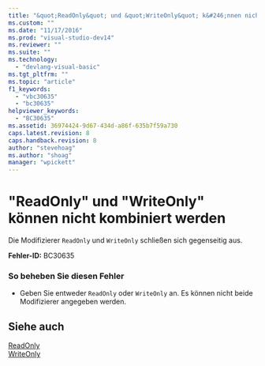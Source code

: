 ```yaml
---
title: "&quot;ReadOnly&quot; und &quot;WriteOnly&quot; k&#246;nnen nicht kombiniert werden | Microsoft Docs"
ms.custom: ""
ms.date: "11/17/2016"
ms.prod: "visual-studio-dev14"
ms.reviewer: ""
ms.suite: ""
ms.technology: 
  - "devlang-visual-basic"
ms.tgt_pltfrm: ""
ms.topic: "article"
f1_keywords: 
  - "vbc30635"
  - "bc30635"
helpviewer_keywords: 
  - "BC30635"
ms.assetid: 36974424-9d67-434d-a86f-635b7f59a730
caps.latest.revision: 8
caps.handback.revision: 8
author: "stevehoag"
ms.author: "shoag"
manager: "wpickett"
---
```

# &quot;ReadOnly&quot; und &quot;WriteOnly&quot; k&#246;nnen nicht kombiniert werden
Die Modifizierer `ReadOnly` und `WriteOnly` schließen sich gegenseitig aus.  
  
 **Fehler\-ID:** BC30635  
  
### So beheben Sie diesen Fehler  
  
-   Geben Sie entweder `ReadOnly` oder `WriteOnly` an. Es können nicht beide Modifizierer angegeben werden.  
  
## Siehe auch  
 [ReadOnly](../../visual-basic/language-reference/modifiers/readonly.md)   
 [WriteOnly](../../visual-basic/language-reference/modifiers/writeonly.md)
